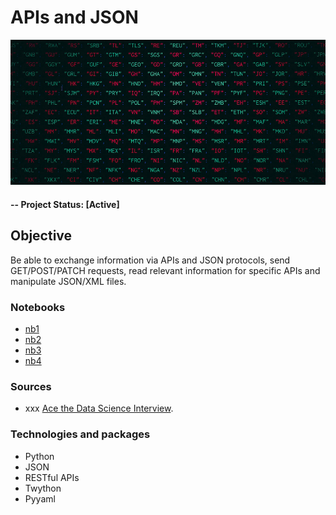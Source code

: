 # APIs and JSON

![alternative text](img/readme_image.jpg)

#### -- Project Status: [Active]

## Objective
Be able to exchange information via APIs and JSON protocols, send GET/POST/PATCH requests, read relevant information for specific APIs and manipulate JSON/XML files.

### Notebooks
* [nb1](python_basics_recap.ipynb)
* [nb2](python_intermediate_recap.ipynb)
* [nb3](python_email_password_validation.ipynb)
* [nb4](python_interview_questions.ipynb)

### Sources
* xxx [Ace the Data Science Interview](https://www.acethedatascienceinterview.com/).

### Technologies and packages
* Python
* JSON
* RESTful APIs
* Twython
* Pyyaml

